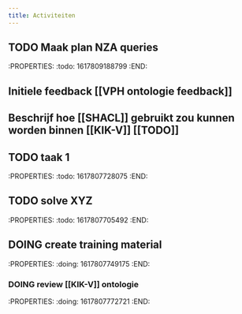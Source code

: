 ```yaml
---
title: Activiteiten
---
```


## TODO Maak plan NZA queries
:PROPERTIES:
:todo: 1617809188799
:END:
## Initiele feedback [[VPH ontologie feedback]]
## Beschrijf hoe [[SHACL]] gebruikt zou kunnen worden binnen [[KIK-V]] [[TODO]]
## TODO taak 1
:PROPERTIES:
:todo: 1617807728075
:END:
## TODO solve XYZ
:PROPERTIES:
:todo: 1617807705492
:END:
## DOING create training material
:PROPERTIES:
:doing: 1617807749175
:END:
### DOING review [[KIK-V]] ontologie
:PROPERTIES:
:doing: 1617807772721
:END:
##
